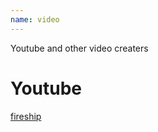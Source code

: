 ```yaml
---
name: video
---
```

Youtube and other video creaters

# Youtube
[fireship](https://youtube.com/c/Fireship/)